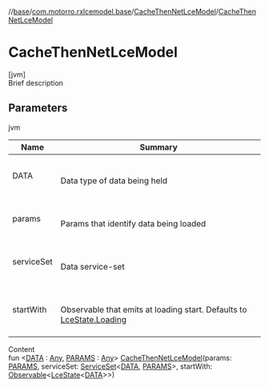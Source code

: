 //[base](../../index.md)/[com.motorro.rxlcemodel.base](../index.md)/[CacheThenNetLceModel](index.md)/[CacheThenNetLceModel](-cache-then-net-lce-model.md)



# CacheThenNetLceModel  
[jvm]  
Brief description  


## Parameters  
  
jvm  
  
|  Name|  Summary| 
|---|---|
| DATA| <br><br>Data type of data being held<br><br>
| params| <br><br>Params that identify data being loaded<br><br>
| serviceSet| <br><br>Data service-set<br><br>
| startWith| <br><br>Observable that emits at loading start. Defaults to [LceState.Loading](../-lce-state/-loading/index.md)<br><br>
  
  
Content  
fun <[DATA](index.md) : [Any](https://kotlinlang.org/api/latest/jvm/stdlib/kotlin/-any/index.html), [PARAMS](index.md) : [Any](https://kotlinlang.org/api/latest/jvm/stdlib/kotlin/-any/index.html)> [CacheThenNetLceModel](-cache-then-net-lce-model.md)(params: [PARAMS](index.md), serviceSet: [ServiceSet](../../com.motorro.rxlcemodel.base.service/-service-set/index.md)<[DATA](index.md), [PARAMS](index.md)>, startWith: [Observable](http://reactivex.io/RxJava/2.x/javadoc/io/reactivex/Observable.html)<[LceState](../-lce-state/index.md)<[DATA](index.md)>>)  



